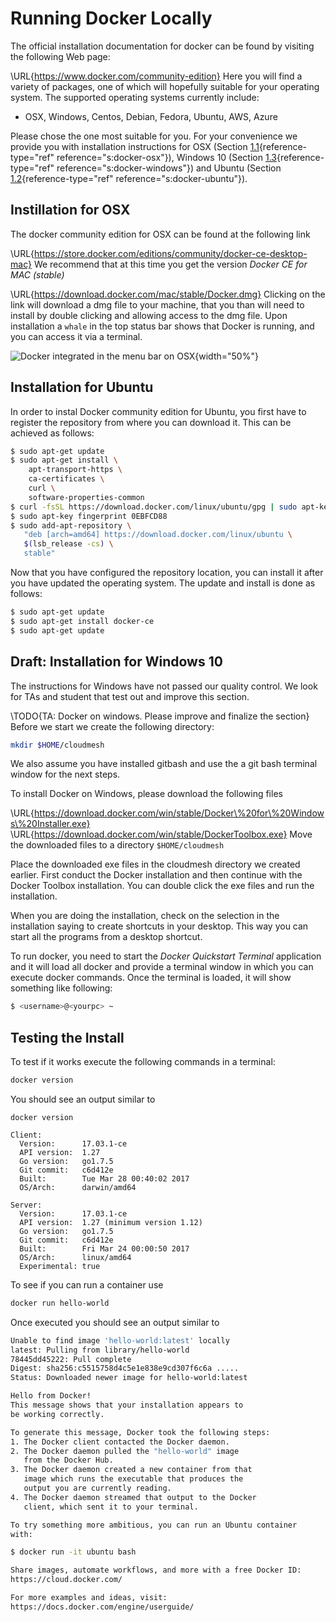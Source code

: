 Running Docker Locally
======================

The official installation documentation for docker can be found by
visiting the following Web page:

\URL{https://www.docker.com/community-edition}
Here you will find a variety of packages, one of which will hopefully
suitable for your operating system. The supported operating systems
currently include:

-   OSX, Windows, Centos, Debian, Fedora, Ubuntu, AWS, Azure

Please chose the one most suitable for you. For your convenience we
provide you with installation instructions for OSX
(Section [1.1](#s:docker-osx){reference-type="ref"
reference="s:docker-osx"}), Windows 10
(Section [1.3](#s:docker-windows){reference-type="ref"
reference="s:docker-windows"}) and Ubuntu
(Section [1.2](#s:docker-ubuntu){reference-type="ref"
reference="s:docker-ubuntu"}).

Instillation for OSX
--------------------

The docker community edition for OSX can be found at the following link

\URL{https://store.docker.com/editions/community/docker-ce-desktop-mac}
We recommend that at this time you get the version *Docker CE for MAC
(stable)*

\URL{https://download.docker.com/mac/stable/Docker.dmg}
Clicking on the link will download a dmg file to your machine, that you
than will need to install by double clicking and allowing access to the
dmg file. Upon installation a `whale` in the top status bar shows that
Docker is running, and you can access it via a terminal.

![Docker integrated in the menu bar on OSX](images/whale-in-menu-bar.png){width="50%"}

Installation for Ubuntu
-----------------------

In order to instal Docker community edition for Ubuntu, you first have
to register the repository from where you can download it. This can be
achieved as follows:

``` {.bash language="bash"}
$ sudo apt-get update
$ sudo apt-get install \
    apt-transport-https \
    ca-certificates \
    curl \
    software-properties-common
$ curl -fsSL https://download.docker.com/linux/ubuntu/gpg | sudo apt-key add -
$ sudo apt-key fingerprint 0EBFCD88
$ sudo add-apt-repository \
   "deb [arch=amd64] https://download.docker.com/linux/ubuntu \
   $(lsb_release -cs) \
   stable"
```

Now that you have configured the repository location, you can install it
after you have updated the operating system. The update and install is
done as follows:

``` {.bash language="bash"}
$ sudo apt-get update
$ sudo apt-get install docker-ce
$ sudo apt-get update
```

Draft: Installation for Windows 10
----------------------------------

The instructions for Windows have not passed our quality control. We
look for TAs and student that test out and improve this section.

\TODO{TA: Docker on windows. Please improve and finalize the section}
Before we start we create the following directory:

```bash
mkdir $HOME/cloudmesh
```

We also assume you have installed gitbash and use the a git bash
terminal window for the next steps.

To install Docker on Windows, please download the following files

\URL{https://download.docker.com/win/stable/Docker\%20for\%20Windows\%20Installer.exe}
\URL{https://download.docker.com/win/stable/DockerToolbox.exe}
Move the downloaded files to a directory `$HOME/cloudmesh`

Place the downloaded exe files in the cloudmesh directory we created
earlier. First conduct the Docker installation and then continue with
the Docker Toolbox installation. You can double click the exe files and
run the installation.

When you are doing the installation, check on the selection in the
installation saying to create shortcuts in your desktop. This way you
can start all the programs from a desktop shortcut.

To run docker, you need to start the *Docker Quickstart Terminal*
application and it will load all docker and provide a terminal window in
which you can execute docker commands. Once the terminal is loaded, it
will show something like following:

``` {.bash language="bash"}
$ <username>@<yourpc> ~
```

Testing the Install
-------------------

To test if it works execute the following commands in a terminal:

``` {.bash language="bash"}
docker version
```

You should see an output similar to

    docker version

    Client:
      Version:      17.03.1-ce
      API version:  1.27
      Go version:   go1.7.5
      Git commit:   c6d412e
      Built:        Tue Mar 28 00:40:02 2017
      OS/Arch:      darwin/amd64

    Server:
      Version:      17.03.1-ce
      API version:  1.27 (minimum version 1.12)
      Go version:   go1.7.5
      Git commit:   c6d412e
      Built:        Fri Mar 24 00:00:50 2017
      OS/Arch:      linux/amd64
      Experimental: true

To see if you can run a container use

``` {.bash language="bash"}
docker run hello-world
```

Once executed you should see an output similar to

``` {.bash language="bash"}
Unable to find image 'hello-world:latest' locally
latest: Pulling from library/hello-world
78445dd45222: Pull complete 
Digest: sha256:c5515758d4c5e1e838e9cd307f6c6a .....
Status: Downloaded newer image for hello-world:latest

Hello from Docker!
This message shows that your installation appears to 
be working correctly.

To generate this message, Docker took the following steps:
1. The Docker client contacted the Docker daemon.
2. The Docker daemon pulled the "hello-world" image 
   from the Docker Hub.
3. The Docker daemon created a new container from that 
   image which runs the executable that produces the 
   output you are currently reading.
4. The Docker daemon streamed that output to the Docker 
   client, which sent it to your terminal.

To try something more ambitious, you can run an Ubuntu container 
with:

$ docker run -it ubuntu bash

Share images, automate workflows, and more with a free Docker ID:
https://cloud.docker.com/

For more examples and ideas, visit:
https://docs.docker.com/engine/userguide/
```
